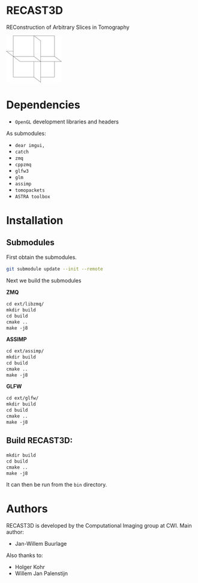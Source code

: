 RECAST3D
========

REConstruction of Arbitrary Slices in Tomography

![](docs/logo.png)

Dependencies
============

* `OpenGL` development libraries and headers

As submodules:

* `dear imgui,`
* `catch`
* `zmq`
* `cppzmq`
* `glfw3`
* `glm`
* `assimp`
* `tomopackets`
* `ASTRA toolbox`

Installation
============

Submodules
----------

First obtain the submodules.

```bash
git submodule update --init --remote
```

Next we build the submodules

**ZMQ**

```
cd ext/libzmq/
mkdir build
cd build
cmake ..
make -j8
```

**ASSIMP**

```
cd ext/assimp/
mkdir build
cd build
cmake ..
make -j8
```

**GLFW**

```
cd ext/glfw/
mkdir build
cd build
cmake ..
make -j8
```

Build RECAST3D:
---------------

```
mkdir build
cd build
cmake ..
make -j8
```

It can then be run from the `bin` directory.

Authors
=======

RECAST3D is developed by the Computational Imaging group at CWI. Main author:

- Jan-Willem Buurlage

Also thanks to:

- Holger Kohr
- Willem Jan Palenstijn
